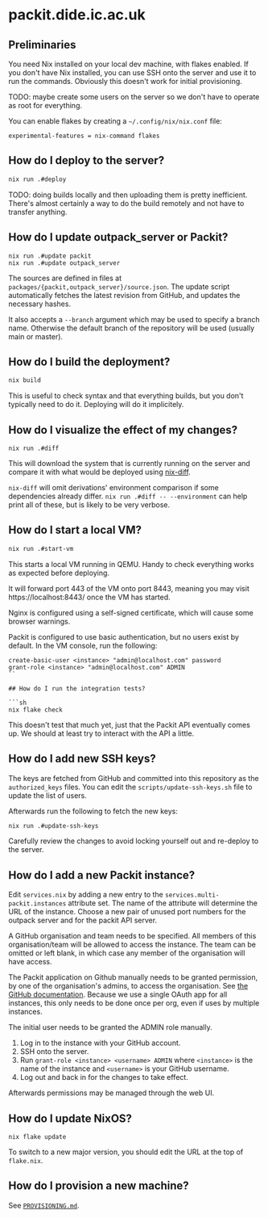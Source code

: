 # packit.dide.ic.ac.uk

## Preliminaries

You need Nix installed on your local dev machine, with flakes enabled. If you
don't have Nix installed, you can use SSH onto the server and use it to run the
commands. Obviously this doesn't work for initial provisioning.

TODO: maybe create some users on the server so we don't have to operate as root
for everything.

You can enable flakes by creating a `~/.config/nix/nix.conf` file:
```
experimental-features = nix-command flakes
```

## How do I deploy to the server?

```sh
nix run .#deploy
```

TODO: doing builds locally and then uploading them is pretty inefficient.
There's almost certainly a way to do the build remotely and not have to transfer
anything.

## How do I update outpack_server or Packit?

```
nix run .#update packit
nix run .#update outpack_server
```

The sources are defined in files at `packages/{packit,outpack_server}/source.json`.
The update script automatically fetches the latest revision from GitHub, and
updates the necessary hashes.

It also accepts a `--branch` argument which may be used to specify a branch
name. Otherwise the default branch of the repository will be used (usually main
or master).

## How do I build the deployment?

```sh
nix build
```

This is useful to check syntax and that everything builds, but you don't
typically need to do it. Deploying will do it implicitely.

## How do I visualize the effect of my changes?

```
nix run .#diff
```

This will download the system that is currently running on the server and
compare it with what would be deployed using [nix-diff](https://github.com/Gabriella439/nix-diff).

`nix-diff` will omit derivations' environment comparison if some dependencies
already differ. `nix run .#diff -- --environment` can help print all of these,
but is likely to be very verbose.

## How do I start a local VM?

```sh
nix run .#start-vm
```

This starts a local VM running in QEMU. Handy to check everything works as
expected before deploying.

It will forward port 443 of the VM onto port 8443, meaning you may visit
https://localhost:8443/ once the VM has started.

Nginx is configured using a self-signed certificate, which will cause some
browser warnings.

Packit is configured to use basic authentication, but no users exist by default.
In the VM console, run the following:

```
create-basic-user <instance> "admin@localhost.com" password
grant-role <instance> "admin@localhost.com" ADMIN
``

## How do I run the integration tests?

```sh
nix flake check
```

This doesn't test that much yet, just that the Packit API eventually comes up.
We should at least try to interact with the API a little.

## How do I add new SSH keys?

The keys are fetched from GitHub and committed into this repository as the
`authorized_keys` files. You can edit the `scripts/update-ssh-keys.sh` file to
update the list of users.

Afterwards run the following to fetch the new keys:
```sh
nix run .#update-ssh-keys
```

Carefully review the changes to avoid locking yourself out and re-deploy to the
server.

## How do I add a new Packit instance?

Edit `services.nix` by adding a new entry to the `services.multi-packit.instances`
attribute set. The name of the attribute will determine the URL of the
instance. Choose a new pair of unused port numbers for the outpack server and
for the packit API server.

A GitHub organisation and team needs to be specified. All members of this
organisation/team will be allowed to access the instance. The team can be
omitted or left blank, in which case any member of the organisation will have
access.

The Packit application on Github manually needs to be granted permission, by
one of the organisation's admins, to access the organisation. See [the GitHub
documentation][github-oauth-org]. Because we use a single OAuth app for all
instances, this only needs to be done once per org, even if uses by multiple
instances.

[github-oauth-org]: https://docs.github.com/en/account-and-profile/setting-up-and-managing-your-personal-account-on-github/managing-your-membership-in-organizations/requesting-organization-approval-for-oauth-apps

The initial user needs to be granted the ADMIN role manually.

1. Log in to the instance with your GitHub account.
1. SSH onto the server.
1. Run `grant-role <instance> <username> ADMIN` where `<instance>` is the name
   of the instance and `<username>` is your GitHub username.
1. Log out and back in for the changes to take effect.

Afterwards permissions may be managed through the web UI.

## How do I update NixOS?

```
nix flake update
```

To switch to a new major version, you should edit the URL at the top of `flake.nix`.

## How do I provision a new machine?

See [`PROVISIONING.md`](PROVISIONING.md).
